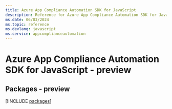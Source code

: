 ```yaml
---
title: Azure App Compliance Automation SDK for JavaScript
description: Reference for Azure App Compliance Automation SDK for JavaScript
ms.date: 06/03/2024
ms.topic: reference
ms.devlang: javascript
ms.service: appcomplianceautomation
---
```

# Azure App Compliance Automation SDK for JavaScript - preview
## Packages - preview
[!INCLUDE [packages](app-compliance-automation-index.md)]